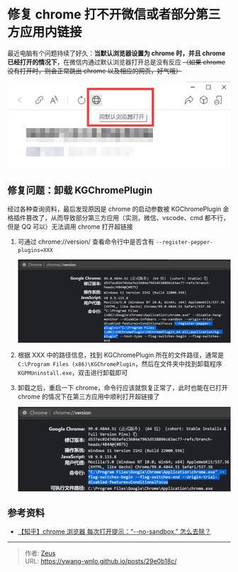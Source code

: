 # 修复 chrome 打不开微信或者部分第三方应用内链接


最近电脑有个问题持续了好久：**当默认浏览器设置为 chrome 时，并且 chrome 已经打开的情况下**，在微信内通过默认浏览器打开总是没有反应
~~（如果 chrome 没有打开时，则会正常跳出 chrome 以及相应的网页，好气哦）~~

![微信-用默认浏览器打开](wechat_default_browser.png "微信-用默认浏览器打开")

## 修复问题：卸载 KGChromePlugin

经过各种查询资料，最后发现原因是 chrome 的启动参数被 KGChromePlugin 金格插件篡改了，从而导致部分第三方应用（实测，微信、vscode、cmd 都不行，但是 QQ 可以）无法调用 chrome 打开超链接

1. 可通过 chrome://version/ 查看命令行中是否含有 `--register-pepper-plugins=XXX`

    ![被篡改的 Chrome 启动命令行](chrome_version_before.png "被篡改的 Chrome 启动命令行")

2. 根据 XXX 中的路径信息，找到 KGChromePlugin 所在的文件路径，通常是 `C:\Program Files (x86)\KGChromePlugin`，然后在文件夹中找到卸载程序 `KGPMUninstall.exe`，双击进行卸载即可

3. 卸载之后，重启一下 chrome，命令行应该就恢复正常了，此时也能在已打开 chrome 的情况下在第三方应用中顺利打开超链接了

    ![卸载干净之后的 Chrome 启动命令行](chrome_version_after.png "卸载干净之后的 Chrome 启动命令行")

## 参考资料

- [【知乎】chrome 浏览器 每次打开提示：“--no-sandbox.” 怎么去除？](https://www.zhihu.com/question/367848804)


---

> 作者: [Zeus](https://github.com/ywang-wnlo)  
> URL: https://ywang-wnlo.github.io/posts/29e0b18c/  

